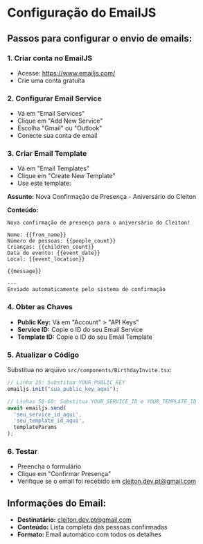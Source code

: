 # Configuração do EmailJS

## Passos para configurar o envio de emails:

### 1. Criar conta no EmailJS
- Acesse: https://www.emailjs.com/
- Crie uma conta gratuita

### 2. Configurar Email Service
- Vá em "Email Services"
- Clique em "Add New Service"
- Escolha "Gmail" ou "Outlook"
- Conecte sua conta de email

### 3. Criar Email Template
- Vá em "Email Templates"
- Clique em "Create New Template"
- Use este template:

**Assunto:** Nova Confirmação de Presença - Aniversário do Cleiton

**Conteúdo:**
```
Nova confirmação de presença para o aniversário do Cleiton!

Nome: {{from_name}}
Número de pessoas: {{people_count}}
Crianças: {{children_count}}
Data do evento: {{event_date}}
Local: {{event_location}}

{{message}}

---
Enviado automaticamente pelo sistema de confirmação
```

### 4. Obter as Chaves
- **Public Key:** Vá em "Account" > "API Keys"
- **Service ID:** Copie o ID do seu Email Service
- **Template ID:** Copie o ID do seu Email Template

### 5. Atualizar o Código
Substitua no arquivo `src/components/BirthdayInvite.tsx`:

```javascript
// Linha 25: Substitua YOUR_PUBLIC_KEY
emailjs.init("sua_public_key_aqui");

// Linhas 58-60: Substitua YOUR_SERVICE_ID e YOUR_TEMPLATE_ID
await emailjs.send(
  'seu_service_id_aqui',
  'seu_template_id_aqui',
  templateParams
);
```

### 6. Testar
- Preencha o formulário
- Clique em "Confirmar Presença"
- Verifique se o email foi recebido em cleiton.dev.pt@gmail.com

## Informações do Email:
- **Destinatário:** cleiton.dev.pt@gmail.com
- **Conteúdo:** Lista completa das pessoas confirmadas
- **Formato:** Email automático com todos os detalhes
